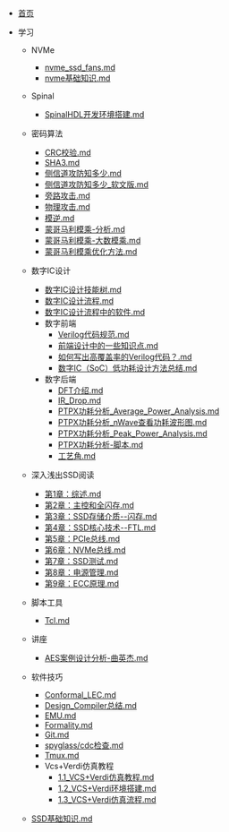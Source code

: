 <!-- _sidebar.md -->

* [首页](README.md)

* 学习
    * NVMe
      * [nvme_ssd_fans.md](学习/NVMe/nvme_ssd_fans.md)
      * [nvme基础知识.md](学习/NVMe/nvme基础知识.md)
    * Spinal 
        *  [SpinalHDL开发环境搭建.md](学习/Spinal/SpinalHDL开发环境搭建.md)
    * 密码算法
        * [CRC校验.md](学习/密码算法/CRC校验.md)
        * [SHA3.md](学习/密码算法/SHA3.md)
        * [侧信道攻防知多少.md](学习/密码算法/侧信道攻防知多少.md)
        * [侧信道攻防知多少_软文版.md](学习/密码算法/侧信道攻防知多少_软文版.md)
        * [旁路攻击.md](学习/密码算法/旁路攻击.md)
        * [物理攻击.md](学习/密码算法/物理攻击.md)
        * [模逆.md](学习/密码算法/模逆.md)
        * [蒙哥马利模乘-分析.md](学习/密码算法/蒙哥马利模乘-分析.md)
        * [蒙哥马利模乘-大数模乘.md](学习/密码算法/蒙哥马利模乘-大数模乘.md)
        * [蒙哥马利模乘优化方法.md](学习/密码算法/蒙哥马利模乘优化方法.md)
    * 数字IC设计
        * [数字IC设计技能树.md                             ](学习/数字IC设计/数字IC设计技能树.md)
        * [数字IC设计流程.md                               ](学习/数字IC设计/数字IC设计流程.md)
        * [数字IC设计流程中的软件.md                       ](学习/数字IC设计/数字IC设计流程中的软件.md)
        * 数字前端
            * [Verilog代码规范.md                     ](学习/数字IC设计/数字前端/Verilog代码规范.md)
            * [前端设计中的一些知识点.md              ](学习/数字IC设计/数字前端/前端设计中的一些知识点.md)
            * [如何写出高覆盖率的Verilog代码？.md     ](学习/数字IC设计/数字前端/如何写出高覆盖率的Verilog代码？.md)
            * [数字IC（SoC）低功耗设计方法总结.md     ](学习/数字IC设计/数字前端/数字IC（SoC）低功耗设计方法总结.md)
        * 数字后端
            * [DFT介绍.md                             ](学习/数字IC设计/数字后端/DFT介绍.md)
            * [IR_Drop.md                             ](学习/数字IC设计/数字后端/IR_Drop.md)
            * [PTPX功耗分析_Average_Power_Analysis.md ](学习/数字IC设计/数字后端/PTPX功耗分析_Average_Power_Analysis.md)
            * [PTPX功耗分析_nWave查看功耗波形图.md    ](学习/数字IC设计/数字后端/PTPX功耗分析_nWave查看功耗波形图.md)
            * [PTPX功耗分析_Peak_Power_Analysis.md    ](学习/数字IC设计/数字后端/PTPX功耗分析_Peak_Power_Analysis.md)
            * [PTPX功耗分析-脚本.md](学习/数字IC设计/数字后端/PTPX功耗分析-脚本.md)
            * [工艺角.md                              ](学习/数字IC设计/数字后端/工艺角.md)
    * 深入浅出SSD阅读
        * [第1章：综述.md             ](学习/深入浅出SSD阅读/第1章：综述.md)
        * [第2章：主控和全闪存.md     ](学习/深入浅出SSD阅读/第2章：主控和全闪存.md)
        * [第3章：SSD存储介质--闪存.md](学习/深入浅出SSD阅读/第3章：SSD存储介质--闪存.md)
        * [第4章：SSD核心技术--FTL.md ](学习/深入浅出SSD阅读/第4章：SSD核心技术--FTL.md)
        * [第5章：PCIe总线.md         ](学习/深入浅出SSD阅读/第5章：PCIe总线.md)
        * [第6章：NVMe总线.md         ](学习/深入浅出SSD阅读/第6章：NVMe总线.md)
        * [第7章：SSD测试.md          ](学习/深入浅出SSD阅读/第7章：SSD测试.md)
        * [第8章：电源管理.md         ](学习/深入浅出SSD阅读/第8章：电源管理.md)
        * [第9章：ECC原理.md          ](学习/深入浅出SSD阅读/第9章：ECC原理.md)

    * 脚本工具        
        * [Tcl.md](学习/脚本工具/Tcl.md)
    * 讲座
        * [AES案例设计分析-曲英杰.md](学习/讲座/AES案例设计分析-曲英杰.md)
    * 软件技巧
        * [Conformal_LEC.md](学习/软件技巧/Conformal_LEC.md)
        * [Design_Compiler总结.md                     ](学习/软件技巧/Design_Compiler总结.md)  
        * [EMU.md                                     ](学习/软件技巧/EMU.md)
        * [Formality.md                               ](学习/软件技巧/Formality.md)
        * [Git.md](学习/软件技巧/Git.md)
        * [spyglass/cdc检查.md                        ](学习/软件技巧/spyglass/cdc检查.md)
        * [Tmux.md                                    ](学习/软件技巧/Tmux.md)
        * Vcs+Verdi仿真教程
            * [1.1_VCS+Verdi仿真教程.md](学习/软件技巧/Vcs+Verdi仿真教程/1.1_VCS+Verdi仿真教程.md)
            * [1.2_VCS+Verdi环境搭建.md](学习/软件技巧/Vcs+Verdi仿真教程/1.2_VCS+Verdi环境搭建.md)
            * [1.3_VCS+Verdi仿真流程.md](学习/软件技巧/Vcs+Verdi仿真教程/1.3_VCS+Verdi仿真流程.md)
            
  * [SSD基础知识.md](学习/SSD基础知识.md)